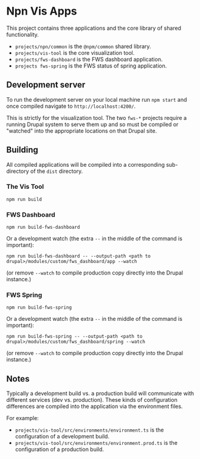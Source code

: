 # Npn Vis Apps

This project contains three applications and the core library of shared functionality.

- `projects/npn/common` is the `@npm/common` shared library.
- `projects/vis-tool` is the core visualization tool.
- `projects/fws-dashboard` is the FWS dashboard application.
- `projects fws-spring` is the FWS status of spring application.

## Development server

To run the development server on your local machine run `npm start` and once compiled navigate to `http://localhost:4200/`.

This is strictly for the visualization tool.  The two `fws-*` projects require a running Drupal system to serve them up and so must be compiled or "watched" into the appropriate locations on that Drupal site.

## Building

All compiled applications will be compiled into a corresponding sub-directory of the `dist` directory.

### The Vis Tool

`npm run build`

### FWS Dashboard

`npm run build-fws-dashboard`

Or a development watch (the extra `--` in the middle of the command is important):

`npm run build-fws-dashboard -- --output-path <path to drupal>/modules/custom/fws_dashboard/app --watch`

(or remove `--watch` to compile production copy directly into the Drupal instance.)

### FWS Spring

`npm run build-fws-spring`

Or a development watch (the extra `--` in the middle of the command is important):

`npm run build-fws-spring -- --output-path <path to drupal>/modules/custom/fws_dashboard/spring --watch`

(or remove `--watch` to compile production copy directly into the Drupal instance.)

## Notes

Typically a development build vs. a production build will communicate with different services (dev vs. production).  These kinds of configuration differences are compiled into the application via the environment files.

For example:
- `projects/vis-tool/src/environments/environment.ts` is the configuration of a development build.
- `projects/vis-tool/src/environments/environment.prod.ts` is the configuration of a production build.